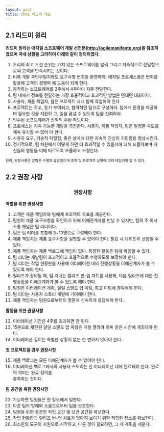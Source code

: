 ```yaml
---
layout: post
title: Ch02 리드미 개요
---
```

## 2.1 리드미 원리
**리드미 원리는 애자일 소프트웨어 개발 선언문(http://agilemanifesto.org)을 참조하였으며 국내 상황을
고려하여 아래와 같이 정의하였다.**
  
1. 우리의 최고 우선 순위는 가치 있는 소프트웨어를 일찍 그리고 지속적으로 전달함으로써 고객을 만족시키는 것이다.
2. 비록 개발 후반부일지라도 요구사항 변경을 환영하라. 애자일 프로세스들은 변화를 활용해 고객의 경쟁력
에 도움이 되게 한다.
3. 동작하는 소프트웨어를 2주에서 4주마다 자주 전달한다.
4. 팀 내에서 정보를 전달하는 가장 효율적이고 효과적인 방법은 면대면 대화이다.
5. 사용자, 제품 책임자, 팀은 프로젝트 내내 함께 작업해야 한다
6. 프로젝트는 작고, 동기 부여되고, 협력적인 팀으로 구성하라. 팀에게 환경을 제공하며 필요한 것을 지원하
고, 일을 끝낼 수 있도록 팀을 신뢰하라.
7. 인수된 소프트웨어가 진척의 주된 척도이다.
8. 프로세스는 지속 가능한 개발을 촉진한다. 사용자, 제품 책임자, 팀은 일정한 속도를 계속 유지할 수 있어
야 한다.
9. 사용자 요구, 기술적 탁월함, 좋은 설계에 대한 지속적 관심이 기민함을 향상시킨다.
10. 정기적으로, 팀 차원에서 어떻게 하면 더 효과적일 수 있을지에 대해 되돌아보며 자신들의 행동을 이에
따르도록 조율하고 조정한다. 
  
<small>원리, 권장사항은 방법론 수행의 출발점이며 조직 및 프로젝트 상황에 따라 테일러링 할 수 있다.</small>
  
## 2.2 권장 사항
  
### <center>권장사항</center>
  
**역할을 위한 권장사항**
1. 고객은 제품 책임자와 팀에게 프로젝트 목표를 제공한다.
2. 팀원이 제품 요구사항을 확인하기 위해 이해관계자를 만날 수 있지만, 팀의 주 의사소통 채널은 팀 리더이다.
3. 팀은 팀 리더를 포함해 3~10명으로 구성돼야 한다.
4. 제품 책임자는 제품 요구사항을 설명할 수 있어야 한다. 필요 시 대리인이 선임될 수 있다.
5. 제품 책임자는 제품 백로그에 책임이 있다. 특정한 활동은 팀에 위임할 수 있다.
6. 팀 리더는 개발팀이 효과적이고 효율적으로 수행하도록 보장해야 한다.
7. 팀 리더는 작업 현황판을 사용해 이터레이션 내의 진행상황을 이해관계자가 볼 수 있도록 해야 한다.
8. 릴리즈가 정의될 때, 팀 리더는 릴리즈 번-업 차트를 사용해, 다음 릴리즈에 대한 진행상황을 이해관계자가
볼 수 있도록 해야 한다.
9. 팀원은 이터레이션 계획, 일일 스탠드 업 미팅, 회고 미팅에 참여해야 한다.
10. 팀 리더는 사용자 스토리 개발에 기여해야 한다.
11. 제품 책임자는 팀원으로부터의 질문에 신속하게 응답해야 한다.
  
**활동을 위한 권장사항** 
   
12. 이터레이션 기간은 4주를 초과하면 안 된다.
13. 15분으로 제한된 일일 스탠드 업 미팅은 매일 열려야 하며 같은 시간에 개최돼야 한다.
14. 이터레이션 길이는 특별한 상황이 없는 한 변하지 않아야 한다.
  
**첫 프로젝트일 경우 권장사항**
  
15. 제품 백로그는 모든 이해관계자가 볼 수 있어야 한다.
16. 이터레이션 백로그에서의 사용자 스토리는 한 이터레이션 내에 완료돼야 한다. 완료의 의미는 완료 정의를<br/>
충족하는 것이다.
  
**팀 공간을 위한 권장사항**
  
22. 가능하면 팀원들은 한 장소에서 일한다.
23. 다른 팀의 방해와 소음으로부터 팀을 보호한다.
24. 팀원을 위한 충분한 작업 공간 및 보관 공간을 확보한다.
25. 작업 현황판과 릴리즈 번-업 차트가 명확히 보이기 위한 적합한 장소를 확보한다.
26. 최소한의 도구와 자원으로 시작하고, 다른 것이 필요하면, 그 때 계획을 세운다.